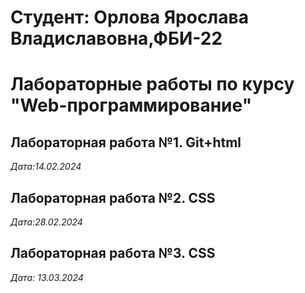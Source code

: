 # Студент: Орлова Ярослава Владиславовна,ФБИ-22

# Лабораторные работы по курсу "Web-программирование"

## Лабораторная работа №1. Git+html

*Дата:14.02.2024*

## Лабораторная работа №2. CSS

*Дата:28.02.2024*

## Лабораторная работа №3. CSS

*Дата: 13.03.2024*